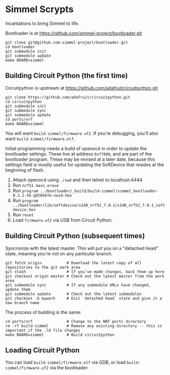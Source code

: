 # Simmel Scrypts

Incantations to bring Simmel to life.

Bootloader is at https://github.com/simmel-project/bootloader.git

```
git clone git@github.com:simmel-project/bootloader.git
cd bootloader
git submodule init
git submodule update
make BOARD=simmel
```

## Building Circuit Python (the first time)

Circuitpython is upstream at https://github.com/adafruit/circuitpython.git

```
git clone https://github.com/adafruit/circuitpython.git
cd circuitpython
git submodule init
git submodule sync
git submodule update
cd ports/nrf
make BOARD=simmel
```
You will want `build-simmel/firmware.uf2`.  If you're debugging, you'll also want `build-simmel/firmware.elf`.


Initial programming needs a build of openocd in order to update the bootloader settings.  These live at address `0x7f000`, and are part of the bootloader program.  These may be revised at a later date, because this settings field is mostly useful for updating the SoftDevice that resides at the beginning of flash.

1. Attach openocd using `./swd` and then telnet to localhost:4444
2. Run `nrf51 mass_erase`
3. Run `program ../bootloader/_build/build-simmel/simmel_bootloader-0.3.2-56-g02b947e-nosd.hex`
4. Run `program ../bootloader/lib/softdevice/s140_nrf52_7.0.1/s140_nrf52_7.0.1_softdevice.hex`
5. Run `reset`
6. Load `firmware.uf2` via USB from Circuit Python.

## Building Circuit Python (subsequent times)

Syncronize with the latest master.  This will put you on a "detached head" state, meaning you're not on any particular branch.

```
git fetch origin           # Download the latest copy of all repositories to the git work area
git stash                  # If you've made changes, back them up here
git checkout origin master # Check out the latest master from the work area
git submodule sync         # If any submodule URLs have changed, update them
git submodule update       # Check out the latest submodules
git checkout -b mywork     # Exit `detached head` state and give it a new branch name
```

The process of building is the same:

```
cd ports/nrf               # Change to the NRF ports directory
rm -rf build-simmel        # Remove any existing directory -- this is important if the .ld file changes
make BOARD=simmel          # Build circuitpython
```

## Loading Circuit Python

You can load `build-simmel/firmware.elf` via GDB, or load `build-simmel/firmware.uf2` via the bootloader.
